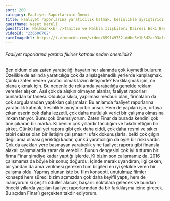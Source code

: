 ```yaml
---
sort: 200
category: Faaliyet Raporlarının Önemi
title: Faaliyet raporlarına yaratıcılık katmak, kesinlikle ayrıştırıcı bir unsurdur.
guestName: Neşet Dereli
guestTitle: Halkbank<br />Tanıtım ve Halkla İlişkileri Dairesi Eski Başkanı
videoId: "236606762"
cardImageUrl: https://i.vimeocdn.com/video/659149752-ddbd5e1b3d2ac93a1acd9685310028c1a9e91c276282134a8957f0ed1dd4c787-d.jpg?mw=535&mh=301
---
```


###### Faaliyet raporlarına yaratıcı fikirler katmak neden önemlidir?

Ben oldum olası zaten yaratıcılığı hayatın her alanında çok kıymetli bulurum. Özellikle de aslında yaratıcılığa çok da alışılagelmedik yerlerde karşılaşmak. Çünkü zaten neden yaratıcı olmak lazım iletişimde? Farklılaşmak için, ön plana çıkmak için. Bu nedenle de reklamda yaratıcılığa genelde reklam verenler alışkın. Asıl çok da alışkın olmayan alanlar, faaliyet raporları bunlardan br tanesi. Oldukça sıkıcı, yapılması mecburi olan, firmaların da çok sorgulamadan yaptıkları çalışmalar. Bu anlamda faaliyet raporlarına yaratıcılık katmak, kesinlikle ayrıştırıcı bir unsur. Hem de yapılan işin, ortaya çıkan eserin çok daha lezzetli, çok daha mutluluk verici bir çalışma olmasına imkan tanıyor. Bunu çok önemsiyorum. Zaten Finar da burada kendini çok öne çıkaran bir marka. Ki benim çok yıllardır tanıdığım ve takdir ettiğim bir şirket. Çünkü faaliyet raporu gibi çok daha ciddi, çok daha resmi ve sıkıcı tabiri caizse olan bir iletişim çalışmasını ufak dokunuşlarla, belki çok çılgın değil ama olması gerektiği kadar, çünkü yaratıcılığın da öyle bir riski vardır. Çok da ayakları yere basmayan yaratıcılık yine faaliyet raporu gibi finansla alakalı çalışmalarda zarar da verebilir. Bunun dengesini çok iyi tutturan bir firma Finar şimdiye kadar yaptığı işlerde. Ki bizim son çalışmamız da, 2016 çalışmamız da böyle bir sonuç doğurdu. İçinde merak uyandıran, ilgi çeken, bir yandan da ama verilmesi gereken tüm bilgileri en iyi şekilde veren bir çalışma oldu. Yapmış olunan işte bu film konsepti, unutulmaz filmler konsepti hem süreci bizim açımızdan çok daha keyifli yaptı, hem de inanıyorum ki çeşitli ödüller alacak, başarılı noktalara gelecek ve bundan önceki yıllarda yapılan faaliyet raporlarından da bir farklılaşma içine girecek. Bu açıdan Finar’ı gerçekten takdir ediyorum.
